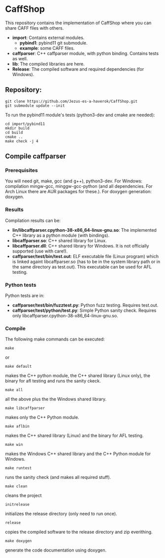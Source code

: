 # CaffShop

This repository contains the implementation of CaffShop where you can share CAFF files with others.

* **import**: Contains external modules.
    * **pybind1**: pybind11 git submodule.
    * **example**: some CAFF files.
* **caffparser**: C++ caffparser module, with python binding. Contains tests as well.
* **lib**: The compiled libraries are here.
* **Release**: The compiled software and required dependencies (for Windows).

## Repository:

    git clone https://github.com/Jezus-es-a-haverok/CaffShop.git
    git submodule update --init

To run the pybind11 module's tests (python3-dev and cmake are needed):

    cd import/pybind11
    mkdir build
    cd build
    cmake ..
    make check -j 4

## Compile caffparser

### Prerequisites

You will need git, make, gcc (and g++), python3-dev. For Windows: compilation mingw-gcc, minggw-gcc-python (and all dependencies. For Arch Linux there are AUR packages for these.). For doxygen generation: doxygen.

### Results

Compilation results can be:

* **lin/libcaffparser.cpython-38-x86_64-linux-gnu.so**: The implemented C++ library as a python module (with bindings).
* **libcaffparser.so**: C++ shared library for Linux.
* **libcaffparser.dll**: C++ shared library for Windows. It is not officially supported (use with care!).
* **caffparser/test/bin/test.out**: ELF executable file (Linux program) which is linked againt libcaffparser.so (has to be in the system library path or in the same directory as test.out). This executable can be used for AFL testing.

### Python tests

Python tests are in:

* **caffparser/test/bin/fuzztest.py**: Python fuzz testing. Requires test.out.
* **caffparser/test/python/test.py**: Simple Python sanity check. Requires only libcaffparser.cpython-38-x86_64-linux-gnu.so.

### Compile

The following make commands can be executed:

    make

or

    make default

makes the C++ python module, the C++ shared library (Linux only), the binary for afl testing and runs the sanity ckeck.

    make all

all the above plus the the Windows shared library.

    make libcaffparser

makes only the C++ Python module.

    make aflbin

makes the C++ shared library (Linux) and the binary for AFL testing.

    make win

makes the Windows C++ shared library and the C++ Python module for Windows.

    make runtest

runs the sanity check (and makes all required stuff).

    make clean

cleans the project

    initrelease

initializes the release directory (only need to run once).

    release

copies the compiled software to the release directory and zip everithing.

    make doxygen

generate the code documentation using doxygen.
